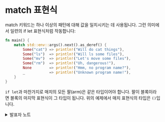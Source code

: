 # match 표현식

match 키워드는 하나 이상의 패턴에 대해 값을 일치시키는 데 사용됩니다. 그런 의미에서 일련의 if let 표현식처럼 작동합니다:

```rust
fn main() {
    match std::env::args().next().as_deref() {
        Some("cat") => println!("Will do cat things"),
        Some("ls")  => println!("Will ls some files"),
        Some("mv")  => println!("Let's move some files"),
        Some("rm")  => println!("Uh, dangerous!"),
        None        => println!("Hmm, no program name?"),
        _           => println!("Unknown program name!"),
    }
}
```

`if let`과 마찬가지로 매치의 모든 팔(arm)은 같은 타입이어야 합니다. 팔이 블록이라면 블록의 마지막 표현식이 그 타입이 됩니다. 위의 예제에서 매치 표현식의 타입은 `()`입니다.

<details>

<summary>발표자 노트</summary>

* `match` 표현식을 변수에 할당하고 그 값을 출력해보세요.
* **`[1]`**` ``.as_deref()`를 지워보고, 이 때 나오는 에러를 설명해주세요.
  * `std::env::args().next()`는 `Option<String>` 값을 반환하는데, `String`은 직접 매치할 수 없습니다.
  * `as_deref()`는 `Option<T>`를 `Option<&T::Target>`으로 바꿔줍니다. 이 경우는 `Option<String>`에서 `Option<&str>`로 바뀝니다.
  * 이제는 패턴 매칭으로 `Option` 안의 `&str`을 매치할 수 있습니다.

match 보다 as\_deref()가 더 난이도가 높습니다.

아래는 \&Option\<T>에서 Option<\&T::Target>으로 변환하는 as\_deref() 함수와 as\_ref() 함수입니다.

<pre class="language-rust"><code class="lang-rust"><strong>#[stable(feature = "option_deref", since = "1.40.0")]
</strong>#[rustc_const_unstable(feature = "const_option_ext", issue = "91930")]
pub const fn as_deref(&#x26;self) -> Option&#x3C;&#x26;T::Target>
where
    T: ~const Deref,
{
    match self.as_ref() {
    // T는 Deref를 구현합니다. T::Target 타잎을 얻습니다.
    // String의 deref 구현은 &#x26;str을 돌려줍니다.
        Some(t) => Some(t.deref()),
        None => None,
    }
}
</code></pre>

```rust
#[inline]
#[rustc_const_stable(feature = "const_option_basics", since = "1.48.0")]
#[stable(feature = "rust1", since = "1.0.0")]
pub const fn as_ref(&self) -> Option<&T> {
    match *self {
        // 매칭되면 x는 &T 타잎입니다.
        Some(ref x) => Some(x), 
        None => None,
    }
}
```

러스트는 위와 같이 작은 트레이트로 구성됩니다. 트레이트가 많지만 일관된 패턴이 있으므로 계속 보면 익숙해집니다. 대신 꽤 오랜 시간 봐야 합니다.

[러스트 언어 문서의 Deref 설명](https://rinthel.github.io/rust-lang-book-ko/ch15-02-deref.html)을 참고하세요.

</details>

